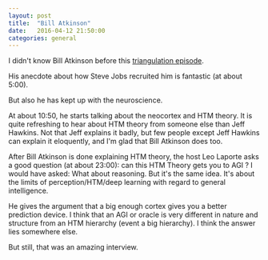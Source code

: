 ```yaml
---
layout: post
title:  "Bill Atkinson"
date:   2016-04-12 21:50:00
categories: general
---
```


I didn't know Bill Atkinson before this [triangulation episode](https://twit.tv/shows/triangulation/episodes/244?autostart=false).

His anecdote about how Steve Jobs recruited him is fantastic (at about 5:00). 

But also he has kept up with the neuroscience. 
 
At about 10:50, he starts talking about the neocortex and HTM theory. It is quite refreshing to hear about HTM
theory from someone else than Jeff Hawkins. Not that Jeff explains it badly, but few people except Jeff Hawkins can explain
it eloquently, and I'm glad that Bill Atkinson does too.

After Bill Atkinson is done explaining HTM theory, the host Leo Laporte asks a good question (at about 23:00): can this HTM Theory gets
you to AGI ? I would have asked: What about reasoning. But it's the same idea. It's about the limits of perception/HTM/deep learning
with regard to general intelligence.

He gives the argument that a big enough cortex gives you a better prediction device. I think that an AGI or oracle is
very different in nature and structure from an HTM hierarchy (event a big hierarchy). I think the answer lies somewhere else.

But still, that was an amazing interview.
